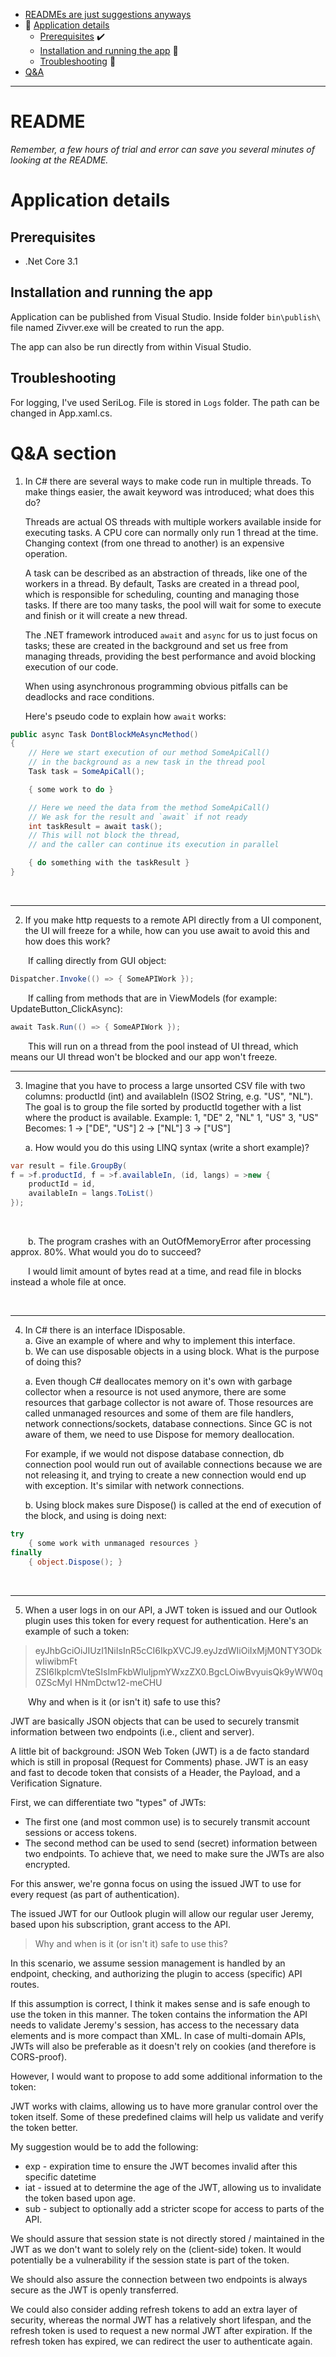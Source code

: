 - [READMEs are just suggestions anyways](#readme)
- :unicorn: [Application details](#application-details)
	- [Prerequisites](#prerequisites) :heavy_check_mark:
	- [Installation and running the app](#installation-and-running-the-app) :running:
	- [Troubleshooting](#troubleshooting) :fire_engine:
- [Q&A](#qa-section)
***

# README
*Remember, a few hours of trial and error can save you several minutes of looking at the README.*


# Application details
## Prerequisites

- .Net Core 3.1

## Installation and running the app

Application can be published from Visual Studio. Inside folder `bin\publish\` file named Zivver.exe will be created to run the app.

The app can also be run directly from within Visual Studio.

## Troubleshooting

For logging, I've used SeriLog. File is stored in `Logs` folder. The path can be changed in App.xaml.cs.


# Q&A section

1. In C# there are several ways to make code run in multiple threads. To make things easier, the await keyword was introduced; what does this do? 
&nbsp;

	Threads are actual OS threads with multiple workers available inside for executing tasks. A CPU core can normally only run 1 thread at the time. Changing context (from one thread to another) is an expensive operation. 

	A task can be described as an abstraction of threads, like one of the workers in a thread. By default, Tasks are created in a thread pool, which is responsible for scheduling, counting and managing those tasks. If there are too many tasks, the pool will wait for some to execute and finish or it will create a new thread.
	&nbsp;
	
	The .NET framework introduced `await` and `async` for us to just focus on tasks; these are created in the background and set us free from managing threads, providing the best performance and avoid blocking execution of our code.

	When using asynchronous programming obvious pitfalls can be deadlocks and race conditions. 
	&nbsp;

	Here's pseudo code to explain how `await` works:


```C#
public async Task DontBlockMeAsyncMethod()
{
	// Here we start execution of our method SomeApiCall() 
	// in the background as a new task in the thread pool
	Task task = SomeApiCall();

	{ some work to do }

	// Here we need the data from the method SomeApiCall()
	// We ask for the result and `await` if not ready
	int taskResult = await task();
	// This will not block the thread, 
	// and the caller can continue its execution in parallel

	{ do something with the taskResult }
}
```
&nbsp;
***


2. If you make http requests to a remote API directly from a UI component, the UI will freeze for a while, how can you use await to avoid this and how does this work?
&nbsp;

&emsp;&emsp;If calling directly from GUI object:

~~~~ C#
Dispatcher.Invoke(() => { SomeAPIWork });
~~~~

&emsp;&emsp;If calling from methods that are in ViewModels (for example: UpdateButton_ClickAsync):

```C#
await Task.Run(() => { SomeAPIWork });
```

&emsp;&emsp;This will run on a thread from the pool instead of UI thread, which means our UI thread won't be blocked and our app won't freeze.
&nbsp;
***


3. Imagine that you have to process a large unsorted CSV file with two columns: productId (int) and availableIn (ISO2 String, e.g. "US", "NL"). The goal is to group the file sorted by productId together with a list where the product is available. Example: 1, "DE" 2, "NL" 1, "US" 3, "US" Becomes: 1 -> ["DE", "US"] 2 -> ["NL"] 3 -> ["US"]

	a. How would you do this using LINQ syntax (write a short example)?  
```C#
var result = file.GroupBy(
f = >f.productId, f = >f.availableIn, (id, langs) = >new {
	productId = id,
	availableIn = langs.ToList()
});
```
&nbsp;

&emsp;&emsp;b. The program crashes with an OutOfMemoryError after processing approx. 80%. What would you do to succeed?

&emsp;&emsp;I would limit amount of bytes read at a time, and read file in blocks instead a whole file at once.

&nbsp;
***

4. In C# there is an interface IDisposable.  
  a. Give an example of where and why to implement this interface.  
  b. We can use disposable objects in a using block. What is the purpose of doing this?
&nbsp;

	a. Even though C# deallocates memory on it's own with garbage collector when a resource is not used anymore, there are some resources that garbage collector is not aware of. 
	Those resources are called unmanaged resources and some of them are file handlers, network connections/sockets, database connections. Since GC is not aware of them, we need to use Dispose for memory deallocation.
	
	 For example, if we would not dispose database connection, db connection pool would run out of available connections because we are not releasing it, and trying to create a new connection would end up with exception. It's similar with network connections. 
&nbsp;

	b. Using block makes sure Dispose() is called at the end of execution of the block, and using is doing next:
		
```C#
try 
	{ some work with unmanaged resources }
finally
	{ object.Dispose(); }
```
&nbsp;
***



5. When a user logs in on our API, a JWT token is issued and our Outlook plugin uses this token for every request for authentication. Here's an example of such a token:
> eyJhbGciOiJIUzI1NiIsInR5cCI6IkpXVCJ9.eyJzdWIiOiIxMjM0NTY3ODkwIiwibmFt
> ZSI6IkplcmVteSIsImFkbWluIjpmYWxzZX0.BgcLOiwBvyuisQk9yWW0q0ZScMyI
> HNmDctw12-meCHU

&emsp;&emsp;Why and when is it (or isn't it) safe to use this?
&nbsp;

JWT are basically JSON objects that can be used to securely transmit information between two endpoints (i.e., client and server).

A little bit of background: JSON Web Token (JWT) is a de facto standard which is still in proposal (Request for Comments) phase.
JWT is an easy and fast to decode token that consists of a Header, the Payload, and a Verification Signature.

First, we can differentiate two "types" of JWTs:
* The first one (and most common use) is to securely transmit account sessions or access tokens.
* The second method can be used to send (secret) information between two endpoints. To achieve that, we need to make sure the JWTs are also encrypted.

For this answer, we're gonna focus on using the issued JWT to use for every request (as part of authentication).

The issued JWT for our Outlook plugin will allow our regular user Jeremy, based upon his subscription, grant access to the API.

> Why and when is it (or isn't it) safe to use this?

In this scenario, we assume session management is handled by an endpoint, checking, and authorizing the plugin to access (specific) API routes.

If this assumption is correct, I think it makes sense and is safe enough to use the token in this manner. The token contains the information the API needs to validate Jeremy's session, has access to the necessary data elements and is more compact than XML. In case of multi-domain APIs, JWTs will also be preferable as it doesn't rely on cookies (and therefore is CORS-proof).


However, I would want to propose to add some additional information to the token:

JWT works with claims, allowing us to have more granular control over the token itself. Some of these predefined claims will help us validate and verify the token better.

My suggestion would be to add the following:
* exp - expiration time to ensure the JWT becomes invalid after this specific datetime
* iat - issued at to determine the age of the JWT, allowing us to invalidate the token based upon age.
* sub - subject to optionally add a stricter scope for access to parts of the API.


We should assure that session state is not directly stored / maintained in the JWT as we don't want to solely rely on the (client-side) token. It would potentially be a vulnerability if the session state is part of the token.

We should also assure the connection between two endpoints is always secure as the JWT is openly transferred.

We could also consider adding refresh tokens to add an extra layer of security, whereas the normal JWT has a relatively short lifespan, and the refresh token is used to request a new normal JWT after expiration. If the refresh token has expired, we can redirect the user to authenticate again.
